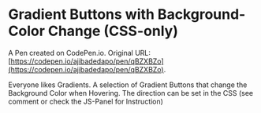 # Gradient Buttons with Background-Color Change (CSS-only)

A Pen created on CodePen.io. Original URL: [https://codepen.io/ajibadedapo/pen/qBZXBZo](https://codepen.io/ajibadedapo/pen/qBZXBZo).

Everyone likes Gradients. A selection of Gradient Buttons that change the Background Color when Hovering. The direction can be set in the CSS (see comment or check the JS-Panel for Instruction)
